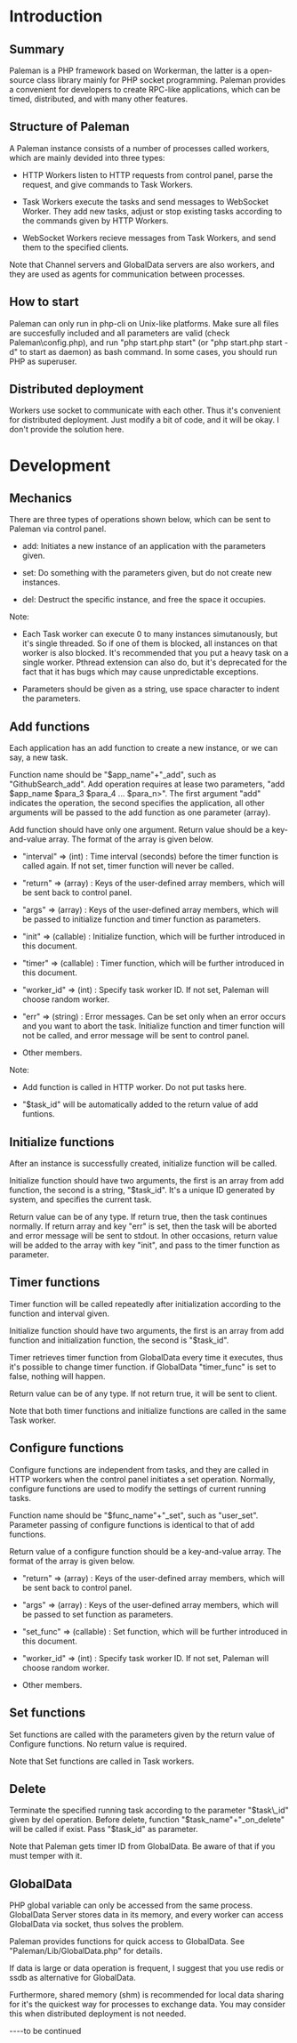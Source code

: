 # Introduction

## Summary

Paleman is a PHP framework based on Workerman, the latter is a open-source class library mainly for PHP socket programming. Paleman provides a convenient for developers to create RPC-like applications, which can be timed, distributed, and with many other features.

## Structure of Paleman

A Paleman instance consists of a number of processes called workers, which are mainly devided into three types:

* HTTP Workers listen to HTTP requests from control panel, parse the request, and give commands to Task Workers.

* Task Workers execute the tasks and send messages to WebSocket Worker. They add new tasks, adjust or stop existing tasks according to the commands given by HTTP Workers.

* WebSocket Workers recieve messages from Task Workers, and send them to the specified clients.

Note that Channel servers and GlobalData servers are also workers, and they are used as agents for communication between processes.

## How to start

Paleman can only run in php-cli on Unix-like platforms. Make sure all files are succesfully included and all parameters are valid (check Paleman\config.php), and run "php start.php start" (or "php start.php start -d" to start as daemon) as bash command. In some cases, you should run PHP as superuser.

## Distributed deployment

Workers use socket to communicate with each other. Thus it's convenient for distributed deployment. Just modify a bit of code, and it will be okay. I don't provide the solution here.

# Development

## Mechanics

There are three types of operations shown below, which can be sent to Paleman via control panel. 

* add: Initiates a new instance of an application with the parameters given.

* set: Do something with the parameters given, but do not create new instances.

* del: Destruct the specific instance, and free the space it occupies.

Note:

* Each Task worker can execute 0 to many instances simutanously, but it's single threaded. So if one of them is blocked, all instances on that worker is also blocked. It's recommended that you put a heavy task on a single worker. Pthread extension can also do, but it's deprecated for the fact that it has bugs which may cause unpredictable exceptions.

* Parameters should be given as a string, use space character to indent the parameters.

## Add functions

Each application has an add function to create a new instance, or we can say, a new task.

Function name should be "$app\_name"+"\_add", such as "GithubSearch\_add". Add operation requires at lease two parameters, "add $app\_name $para\_3 $para\_4 ... $para\_n\>". The first argument "add" indicates the operation, the second specifies the application, all other arguments will be passed to the add function as one parameter (array).

Add function should have only one argument. Return value should be a key-and-value array. The format of the array is given below.

* "interval" => (int) : Time interval (seconds) before the timer function is called again. If not set, timer function will never be called.

* "return" => (array) : Keys of the user-defined array members, which will be sent back to control panel.

* "args" => (array) : Keys of the user-defined array members, which will be passed to initialize function and timer function as parameters.

* "init" => (callable) : Initialize function, which will be further introduced in this document.

* "timer" => (callable) : Timer function, which will be further introduced in this document.

* "worker\_id" => (int) : Specify task worker ID. If not set, Paleman will choose random worker.

* "err" => (string) : Error messages. Can be set only when an error occurs and you want to abort the task. Initialize function and timer function will not be called, and error message will be sent to control panel.

* Other members.

Note:

* Add function is called in HTTP worker. Do not put tasks here.

* "$task_id" will be automatically added to the return value of add funtions.


## Initialize functions

After an instance is successfully created, initialize function will be called.

Initialize function should have two arguments, the first is an array from add function, the second is a string, "$task\_id". It's a unique ID generated by system, and specifies the current task.

Return value can be of any type. If return true, then the task continues normally. If return array and key "err" is set, then the task will be aborted and error message will be sent to stdout. In other occasions, return value will be added to the array with key "init", and pass to the timer function as parameter.

## Timer functions

Timer function will be called repeatedly after initialization according to the function and interval given.

Initialize function should have two arguments, the first is an array from add function and initialization function, the second is "$task\_id".

Timer retrieves timer function from GlobalData every time it executes, thus it's possible to change timer function. if GlobalData "timer_func" is set to false, nothing will happen.

Return value can be of any type. If not return true, it will be sent to client.

Note that both timer functions and initialize functions are called in the same Task worker.

## Configure functions

Configure functions are independent from tasks, and they are called in HTTP workers when the control panel initiates a set operation. Normally, configure functions are used to modify the settings of current running tasks.

Function name should be "$func\_name"+"\_set", such as "user\_set". Parameter passing of configure functions is identical to that of add functions.

Return value of a configure function should be a key-and-value array. The format of the array is given below.

* "return" => (array) : Keys of the user-defined array members, which will be sent back to control panel.

* "args" => (array) : Keys of the user-defined array members, which will be passed to set function as parameters.

* "set\_func" => (callable) : Set function, which will be further introduced in this document.

* "worker\_id" => (int) : Specify task worker ID. If not set, Paleman will choose random worker.

* Other members.

## Set functions

Set functions are called with the parameters given by the return value of Configure functions. No return value is required.

Note that Set functions are called in Task workers.

## Delete

Terminate the specified running task according to the parameter "$task\_id" given by del operation. Before delete, function "$task\_name"+"\_on\_delete" will be called if exist. Pass "$task\_id" as parameter.

Note that Paleman gets timer ID from GlobalData. Be aware of that if you must temper with it.

## GlobalData

PHP global variable can only be accessed from the same process. GlobalData Server stores data in its memory, and every worker can access GlobalData via socket, thus solves the problem.

Paleman provides functions for quick access to GlobalData. See "Paleman/Lib/GlobalData.php" for details.

If data is large or data operation is frequent, I suggest that you use redis or ssdb as alternative for GlobalData.

Furthermore, shared memory (shm) is recommended for local data sharing for it's the quickest way for processes to exchange data. You may consider this when distributed deployment is not needed.

----to be continued